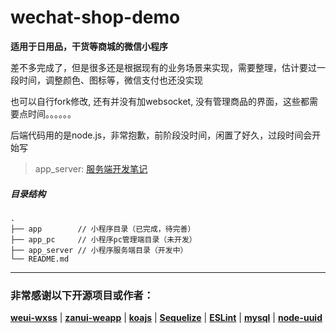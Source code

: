 # wechat-shop-demo

**适用于日用品，干货等商城的微信小程序**

差不多完成了，但是很多还是根据现有的业务场景来实现，需要整理，估计要过一段时间，调整颜色、图标等，微信支付也还没实现

也可以自行fork修改, 还有并没有加websocket, 没有管理商品的界面，这些都需要点时间。。。。。。

后端代码用的是node.js，非常抱歉，前阶段没时间，闲置了好久，过段时间会开始写

> app_server: [服务端开发笔记](https://github.com/ruiyong-lee/wechat-shop-demo/blob/master/app_server/NOTE.md)

##### 目录结构

```
.
├── app        // 小程序目录（已完成，待完善）
├── app_pc     // 小程序pc管理端目录（未开发）
├── app_server // 小程序服务端目录（开发中）
└── README.md
```

***

### 非常感谢以下开源项目或作者：

[**weui-wxss**](https://github.com/Tencent/weui-wxss) | [**zanui-weapp**](https://github.com/youzan/zanui-weapp) | [**koajs**](https://github.com/koajs) | [**Sequelize**](https://github.com/sequelize) | [**ESLint**](https://github.com/eslint) | [**mysql**](https://github.com/mysqljs/mysql) | [**node-uuid**](https://github.com/kelektiv/node-uuid)

